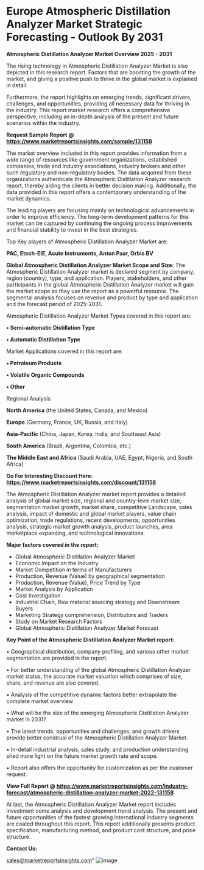 # Europe Atmospheric Distillation Analyzer Market Strategic Forecasting - Outlook By 2031

<Strong> Atmospheric Distillation Analyzer Market Overview 2025 - 2031</strong>

The rising technology in Atmospheric Distillation Analyzer Market is also depicted in this research report. Factors that are boosting the growth of the market, and giving a positive push to thrive in the global market is explained in detail.

Furthermore, the report highlights on emerging trends, significant drivers, challenges, and opportunities, providing all necessary data for thriving in the industry. This report market research offers a comprehensive perspective, including an in-depth analysis of the present and future scenarios within the industry.

<strong>Request Sample Report @ <a href=https://www.marketreportsinsights.com/sample/131158>https://www.marketreportsinsights.com/sample/131158</a></strong>

The market overview included in this report provides information from a wide range of resources like government organizations, established companies, trade and industry associations, industry brokers and other such regulatory and non-regulatory bodies. The data acquired from these organizations authenticate the Atmospheric Distillation Analyzer research report, thereby aiding the clients in better decision making. Additionally, the data provided in this report offers a contemporary understanding of the market dynamics.

The leading players are focusing mainly on technological advancements in order to improve efficiency. The long-term development patterns for this market can be captured by continuing the ongoing process improvements and financial stability to invest in the best strategies.

Top Key players of Atmospheric Distillation Analyzer Market are:

<strong>PAC, Etech-EIE, Acute Instruments, Anton Paar, Orbis BV</strong>

<strong><b>Global Atmospheric Distillation Analyzer Market Scope and Size:</b></strong>
The Atmospheric Distillation Analyzer market is declared segment by company, region (country), type, and application. Players, stakeholders, and other participants in the global Atmospheric Distillation Analyzer market will gain the market scope as they use the report as a powerful resource. The segmental analysis focuses on revenue and product by type and application and the forecast period of 2025-2031.

Atmospheric Distillation Analyzer Market Types covered in this report are:

<strong>• Semi-automatic Distillation Type

• Automatic Distillation Type</strong>

Market Applications covered in this report are:

<strong>• Petroleum Products

• Volatile Organic Compounds

• Other</strong> 

Regional Analysis

<strong>North America</strong> (the United States, Canada, and Mexico)

<strong>Europe</strong> (Germany, France, UK, Russia, and Italy)

<strong>Asia-Pacific</strong> (China, Japan, Korea, India, and Southeast Asia)

<strong>South America</strong> (Brazil, Argentina, Colombia, etc.)

<strong>The Middle East and Africa</strong> (Saudi Arabia, UAE, Egypt, Nigeria, and South Africa)

<strong>Go For Interesting Discount Here: <a href=https://www.marketreportsinsights.com/discount/131158>https://www.marketreportsinsights.com/discount/131158</a></strong>

The Atmospheric Distillation Analyzer market report provides a detailed analysis of global market size, regional and country-level market size, segmentation market growth, market share, competitive Landscape, sales analysis, impact of domestic and global market players, value chain optimization, trade regulations, recent developments, opportunities analysis, strategic market growth analysis, product launches, area marketplace expanding, and technological innovations.

<strong><b>Major factors covered in the report:</b></strong>
<ul>
  <li>Global Atmospheric Distillation Analyzer Market </li>
  <li>Economic Impact on the Industry</li>
  <li>Market Competition in terms of Manufacturers</li>
  <li>Production, Revenue (Value) by geographical segmentation</li>
  <li>Production, Revenue (Value), Price Trend by Type</li>
  <li>Market Analysis by Application</li>
  <li>Cost Investigation</li>
  <li>Industrial Chain, Raw material sourcing strategy and Downstream Buyers</li>
  <li>Marketing Strategy comprehension, Distributors and Traders</li>
  <li>Study on Market Research Factors</li>
  <li>Global Atmospheric Distillation Analyzer Market Forecast</li>
</ul>

<strong><b>Key Point of the Atmospheric Distillation Analyzer Market report:</b></strong>

• Geographical distribution, company profiling, and various other market segmentation are provided in the report.

• For better understanding of the global Atmospheric Distillation Analyzer market status, the accurate market valuation which comprises of size, share, and revenue are also covered.

• Analysis of the competitive dynamic factors better extrapolate the complete market overview

• What will be the size of the emerging Atmospheric Distillation Analyzer market in 2031?

• The latest trends, opportunities and challenges, and growth drivers provide better construal of the Atmospheric Distillation Analyzer Market.

• In-detail industrial analysis, sales study, and production understanding shed more light on the future market growth rate and scope.

• Report also offers the opportunity for customization as per the customer request.

<strong><b>View Full Report @ <a href=https://www.marketreportsinsights.com/industry-forecast/atmospheric-distillation-analyzer-market-2022-131158>https://www.marketreportsinsights.com/industry-forecast/atmospheric-distillation-analyzer-market-2022-131158</a></b></strong>


At last, the Atmospheric Distillation Analyzer Market report includes investment come analysis and development trend analysis. The present and future opportunities of the fastest growing international industry segments are coated throughout this report. This report additionally presents product specification, manufacturing method, and product cost structure, and price structure.

<strong>Contact Us:</strong>

sales@marketreportsinsights.com"
![image](https://github.com/user-attachments/assets/494410ec-8237-4a7f-8c5c-cc4265f6ac9a)
